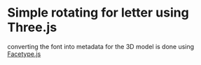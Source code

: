 # Simple rotating for letter using Three.js

converting the font into metadata for the 3D model is done using [Facetype.js](https://gero3.github.io/facetype.js/)
